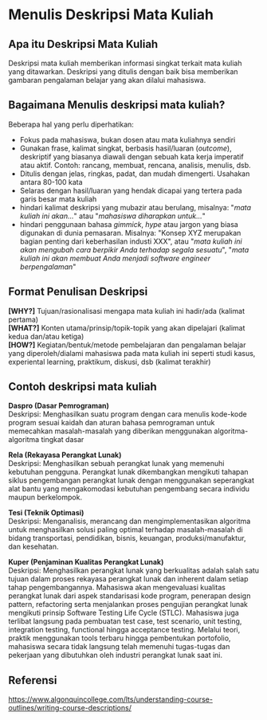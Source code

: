 # Menulis Deskripsi Mata Kuliah

## Apa itu Deskripsi Mata Kuliah
Deskripsi mata kuliah memberikan informasi singkat terkait mata kuliah yang ditawarkan. Deskripsi yang ditulis dengan baik bisa memberikan gambaran pengalaman belajar yang akan dilalui mahasiswa.

## Bagaimana Menulis deskripsi mata kuliah?
Beberapa hal yang perlu diperhatikan:<br>
- Fokus pada mahasiswa, bukan dosen atau mata kuliahnya sendiri
- Gunakan frase, kalimat singkat, berbasis hasil/luaran (_outcome_), deskriptif yang biasanya diawali dengan sebuah kata kerja imperatif atau aktif. Contoh: rancang, membuat, rencana, analisis, menulis, dsb.
- Ditulis dengan jelas, ringkas, padat, dan mudah dimengerti. Usahakan antara 80-100 kata
- Selaras dengan hasil/luaran yang hendak dicapai yang tertera pada garis besar mata kuliah
- hindari kalimat deskripsi yang mubazir atau berulang, misalnya: "_mata kuliah ini akan..._" atau "_mahasiswa diharapkan untuk..._" 
- hindari penggunaan bahasa _gimmick_, _hype_ atau jargon yang biasa digunakan di dunia pemasaran. Misalnya: "Konsep XYZ merupakan bagian penting dari keberhasilan industi XXX", atau "_mata kuliah ini akan mengubah cara berpikir Anda terhadap segala sesuatu_", "_mata kuliah ini akan membuat Anda menjadi software engineer berpengalaman_"

## Format Penulisan Deskripsi
**[WHY?]** Tujuan/rasionalisasi mengapa mata kuliah ini hadir/ada (kalimat pertama) <br>
**[WHAT?]** Konten utama/prinsip/topik-topik yang akan dipelajari (kalimat kedua dan/atau ketiga) <br>
**[HOW?]** Kegiatan/bentuk/metode pembelajaran dan pengalaman belajar yang diperoleh/dialami mahasiswa pada mata kuliah ini seperti studi kasus, experiental learning, praktikum, diskusi, dsb (kalimat terakhir) 

## Contoh deskripsi mata kuliah
**Daspro (Dasar Pemrograman)** <br> 
Deskripsi: Menghasilkan suatu program dengan cara menulis kode-kode program sesuai kaidah dan aturan bahasa pemrograman untuk memecahkan masalah-masalah yang diberikan menggunakan algoritma-algoritma tingkat dasar <p>

**Rela (Rekayasa Perangkat Lunak)** <br>
Deskripsi: Menghasilkan sebuah perangkat lunak yang memenuhi kebutuhan pengguna. Perangkat lunak dikembangkan mengikuti tahapan siklus pengembangan perangkat lunak dengan menggunakan seperangkat alat bantu yang mengakomodasi kebutuhan pengembang secara individu maupun berkelompok. <p>

**Tesi (Teknik Optimasi)** <br>
Deskripsi: Menganalisis, merancang dan mengimplementasikan algoritma untuk menghasilkan solusi paling optimal terhadap masalah-masalah di bidang transportasi, pendidikan, bisnis, keuangan, produksi/manufaktur, dan kesehatan. <p>

**Kuper (Penjaminan Kualitas Perangkat Lunak)** <br>
 Deskripsi: Menghasilkan perangkat lunak yang berkualitas adalah salah satu tujuan dalam proses rekayasa perangkat lunak dan inherent dalam setiap tahap pengembangannya. Mahasiswa akan mengevaluasi kualitas perangkat lunak dari aspek standarisasi kode program, penerapan design pattern, refactoring serta menjalankan proses pengujian perangkat lunak mengikuti prinsip Software Testing Life Cycle (STLC). Mahasiswa juga terlibat langsung pada pembuatan test case, test scenario, unit testing, integration testing, functional hingga acceptance testing. Melalui teori, praktik menggunakan tools terbaru hingga pembentukan portofolio, mahasiswa secara tidak langsung telah memenuhi tugas-tugas dan pekerjaan yang dibutuhkan oleh industri perangkat lunak saat ini.

## **Referensi** <br>
https://www.algonquincollege.com/lts/understanding-course-outlines/writing-course-descriptions/
